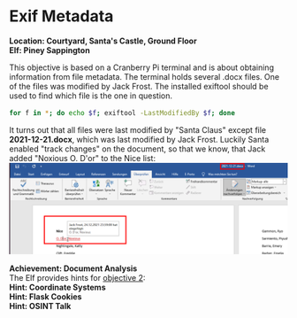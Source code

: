 # Exif Metadata
**Location: Courtyard, Santa's Castle, Ground Floor**  
**Elf: Piney Sappington**

This objective is based on a Cranberry Pi terminal and is about obtaining information from file metadata.
The terminal holds several .docx files. One of the files was modified by Jack Frost.
The installed exiftool should be used to find which file is the one in question.

```bash
for f in *; do echo $f; exiftool -LastModifiedBy $f; done
```
It turns out that all files were last modified by "Santa Claus" except file **2021-12-21.docx**, which was last modified by Jack Frost.
Luckily Santa enabled "track changes" on the document, so that we know, that Jack added "Noxious O. D'or" to the Nice list:
![enter image description here](https://github.com/joergschwarzwaelder/hhc2021/blob/master/Additional/Jack-Frost-Change.png)

**Achievement: Document Analysis**  
The Elf provides hints for [objective 2](https://github.com/joergschwarzwaelder/hhc2021/tree/master/Objective-2):  
**Hint: Coordinate Systems**  
**Hint: Flask Cookies**  
**Hint: OSINT Talk**
